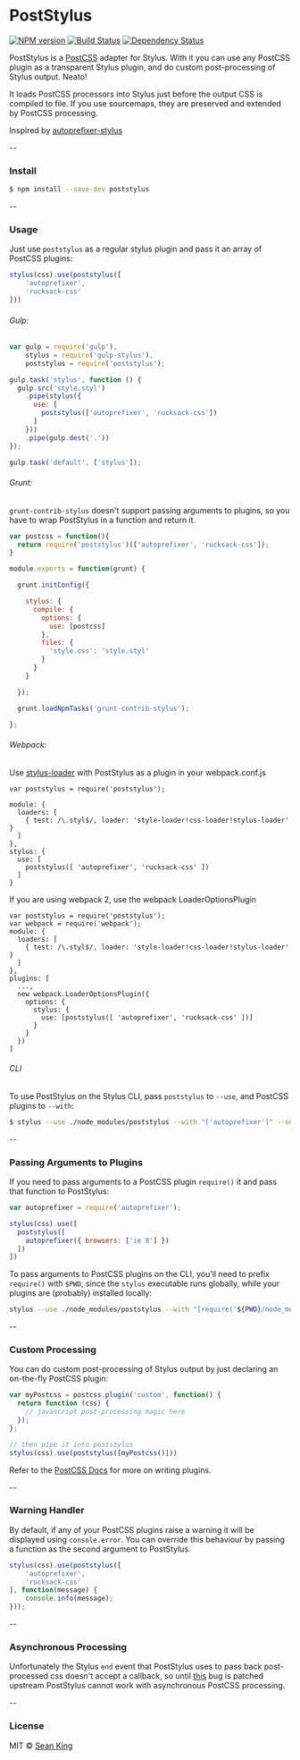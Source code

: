 # PostStylus
[![NPM version][npm-image]][npm-url] [![Build Status][travis-image]][travis-url] [![Dependency Status][daviddm-image]][daviddm-url]

PostStylus is a [PostCSS][postcss-link] adapter for Stylus. With it you can use any PostCSS plugin as a transparent Stylus plugin, and do custom post-processing of Stylus output. Neato!

It loads PostCSS processors into Stylus just before the output CSS is compiled to file. If you use sourcemaps, they are preserved and extended by PostCSS processing.

Inspired by [autoprefixer-stylus][autoprefixer-stylus]

--

### Install
```sh
$ npm install --save-dev poststylus
```

--

### Usage
Just use `poststylus` as a regular stylus plugin and pass it an array of PostCSS plugins:

```js
stylus(css).use(poststylus([
    'autoprefixer',
    'rucksack-css'
]))
```

###### Gulp:
```js
var gulp = require('gulp'),
    stylus = require('gulp-stylus'),
    poststylus = require('poststylus');

gulp.task('stylus', function () {
  gulp.src('style.styl')
    .pipe(stylus({
      use: [
        poststylus(['autoprefixer', 'rucksack-css'])
      ]
    }))
    .pipe(gulp.dest('.'))
});

gulp.task('default', ['stylus']);
```


###### Grunt:
`grunt-contrib-stylus` doesn't support passing arguments to plugins, so you have to wrap PostStylus in a function and return it.

``` js
var postcss = function(){
  return require('poststylus')(['autoprefixer', 'rucksack-css']);
}

module.exports = function(grunt) {

  grunt.initConfig({

    stylus: {
      compile: {
        options: {
          use: [postcss]
        },
        files: {
          'style.css': 'style.styl'
        }
      }
    }

  });

  grunt.loadNpmTasks('grunt-contrib-stylus');

};
```

###### Webpack:
Use [stylus-loader][stylus-loader] with PostStylus as a plugin in your webpack.conf.js
```
var poststylus = require('poststylus');

module: {
  loaders: [
    { test: /\.styl$/, loader: 'style-loader!css-loader!stylus-loader' }
  ]
},
stylus: {
  use: [
    poststylus([ 'autoprefixer', 'rucksack-css' ])
  ]
}
```
If you are using webpack 2, use the webpack LoaderOptionsPlugin
```
var poststylus = require('poststylus');
var webpack = require('webpack');
module: {
  loaders: [
    { test: /\.styl$/, loader: 'style-loader!css-loader!stylus-loader' }
  ]
},
plugins: [
  ...,
  new webpack.LoaderOptionsPlugin({
    options: {
      stylus: {
        use: [poststylus([ 'autoprefixer', 'rucksack-css' ])]
      }
    }
  })
]
```

###### CLI
To use PostStylus on the Stylus CLI, pass `poststylus` to `--use`, and PostCSS plugins to `--with`:

```sh
$ stylus --use ./node_modules/poststylus --with "['autoprefixer']" --out test.css < test.styl
```

--

### Passing Arguments to Plugins
If you need to pass arguments to a PostCSS plugin `require()` it and pass that function to PostStylus:
```js
var autoprefixer = require('autoprefixer');

stylus(css).use([
  poststylus([
    autoprefixer({ browsers: ['ie 8'] })
  ])
])
```

To pass arguments to PostCSS plugins on the CLI, you'll need to prefix `require()` with `$PWD`, since the `stylus` executable runs globally, while your plugins are (probably) installed locally:

```sh
stylus --use ./node_modules/poststylus --with "[require('${PWD}/node_modules/autoprefixer')({ browsers: ['ie 8'] })]" --out test.css < test.styl
```

--

### Custom Processing
You can do custom post-processing of Stylus output by just declaring an on-the-fly PostCSS plugin:

```js
var myPostcss = postcss.plugin('custom', function() {
  return function (css) {
    // javascript post-processing magic here
  });
};

// then pipe it into poststylus
stylus(css).use(poststylus([myPostcss()]))
```

Refer to the [PostCSS Docs][postcss-link] for more on writing plugins.

--

### Warning Handler
By default, if any of your PostCSS plugins raise a warning it will be displayed using `console.error`. You can override this behaviour by passing a function as the second argument to PostStylus.

```js
stylus(css).use(poststylus([
    'autoprefixer',
    'rucksack-css'
], function(message) {
    console.info(message);
}));
```

--

### Asynchronous Processing
Unfortunately the Stylus `end` event that PostStylus uses to pass back post-processed css doesn't accept a callback, so until [this](https://github.com/stylus/stylus/issues/1698) bug is patched upstream PostStylus cannot work with asynchronous PostCSS processing.

--

### License

MIT © [Sean King](https://twitter.com/seaneking)


[npm-image]: https://badge.fury.io/js/poststylus.svg
[npm-url]: https://npmjs.org/package/poststylus
[travis-image]: https://travis-ci.org/seaneking/poststylus.svg?branch=master
[travis-url]: https://travis-ci.org/seaneking/poststylus
[daviddm-image]: https://david-dm.org/seaneking/poststylus.svg?theme=shields.io
[daviddm-url]: https://david-dm.org/seaneking/poststylus
[postcss-link]: https://github.com/postcss/postcss
[autoprefixer-stylus]: https://github.com/jenius/autoprefixer-stylus
[stylus-loader]: https://github.com/shama/stylus-loader
